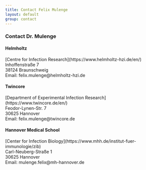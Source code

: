 ```yaml
---
title: Contact Felix Mulenge
layout: default
group: contact
---
```


### Contact Dr. Mulenge


<div class="row">

<div class="col-md-4">

  <h4>Helmholtz</h4>
  [Centre for Infection Research](https://www.helmholtz-hzi.de/en/)<br>
  Inhoffenstraße 7<br>
  38124 Braunschweig<br>
  Email: felix.mulenge@helmholtz-hzi.de

</div>

<div class="col-md-4">

  <h4>Twincore</h4>
  [Department of Experimental Infection Research](https://www.twincore.de/en/)<br>
  Feodor-Lynen-Str. 7<br>
  30625 Hannover<br>
  Email: felix.mulenge@twincore.de <br>

</div>

<div class="col-md-4">

  <h4> Hannover Medical School</h4>
  [Center for Infection Biology](https://www.mhh.de/institut-fuer-immunologie/zib)<br>
  Carl-Neuberg-Straße 1<br>
  30625 Hannover<br>
  Email: mulenge.felix@mh-hannover.de <br>

</div>

</div>
